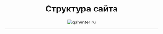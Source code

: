 <div align="center">
<h1>  Структура сайта </h1>
  
![qahunter ru](https://user-images.githubusercontent.com/112773993/209067540-2bbcef06-a7bd-4cbe-81ff-b72f3696ab7e.png)

  ***
  

